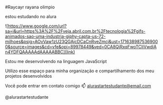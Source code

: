 #Raycayr
rayana olimpio

estou estudando no alura   

![https://www.google.com/url?sa=i&url=https%3A%2F%2Fveja.abril.com.br%2Ftecnologia%2Fgifs-animados-sao-uma-industria-giphy-capta-us-72-milhoes&psig=AOvVaw1zU23QGAjcDCaCnRveZmcj&ust=1716389875369000&source=images&cd=vfe&opi=89978449&ved=0CA8QjRxqFwoTCIiVwdiAn4YDFQAAAAAdAAAAABBC](link)

 
Estou me desenvolvendo na linguagem JavaScript

Utilizo esse espaço para minha organização e compartilhamento dos meu projetos desenvolvidos

Você pode entrar em contato comigo 📫
alurastartestudante@email.com

@alurastartestudante
